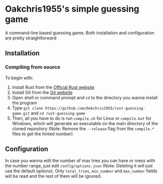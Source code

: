 # Oakchris1955's simple guessing game

A command-line based guessing game. Both installation and configuration are pretty straightforward

## Installation

### Compiling from source

To begin with:

1) Install Rust from the [Official Rust website](https://www.rust-lang.org/tools/install)
2) Install Git from the [Git website](https://git-scm.com/downloads)
3) Open shell or command prompt and `cd` to the directory you wanna install the program
4) Type `git clone https://github.com/Oakchris1955/rust-guessing-game.git` and `cd rust-guessing-game`
5) Then, all you have to do is run `compile.sh` for Linux or `compile.bat` for Windows, which will generate an executable on the main directory of the cloned repository (Note: Remove the `--release` flag from the `compile.*` files to get the hinted number)

## Configuration

In case you wanna edit the number of max tries you can have or mess with the number range, just edit `config/options.json`
(Note: Deleting it will just use the default options).
Only `total_tries`, `min_number` and `max_number` fields will be read and the rest of them will be ignored.
